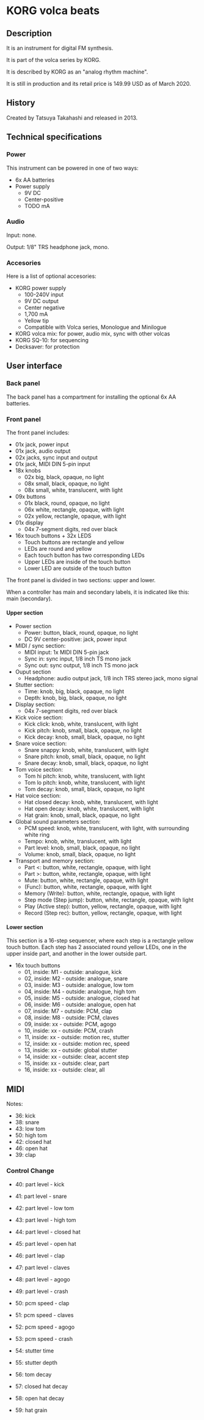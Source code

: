 # KORG volca beats

## Description

It is an instrument for digital FM synthesis.

It is part of the volca series by KORG.

It is described by KORG as an "analog rhythm machine".

It is still in production and its retail price is 149.99 USD as of March 2020.

## History

Created by Tatsuya Takahashi and released in 2013.

## Technical specifications

### Power

This instrument can be powered in one of two ways:

* 6x AA batteries
* Power supply
  * 9V DC
  * Center-positive
  * TODO mA

### Audio

Input: none.

Output: 1/8" TRS headphone jack, mono.

### Accesories

Here is a list of optional accesories:

* KORG power supply
  * 100-240V input
  * 9V DC output
  * Center negative
  * 1,700 mA
  * Yellow tip
  * Compatible with Volca series, Monologue and Minilogue
* KORG volca mix: for power, audio mix, sync with other volcas
* KORG SQ-10: for sequencing
* Decksaver: for protection

## User interface

### Back panel

The back panel has a compartment for installing the optional 6x AA batteries.

### Front panel

The front panel includes:

* 01x jack, power input
* 01x jack, audio output
* 02x jacks, sync input and output
* 01x jack, MIDI DIN 5-pin input
* 18x knobs
  * 02x big, black, opaque, no light
  * 08x small, black, opaque, no light
  * 08x small, white, translucent, with light
* 09x buttons
  * 01x black, round, opaque, no light
  * 06x white, rectangle, opaque, with light
  * 02x yellow, rectangle, opaque, with light
* 01x display
  * 04x 7-segment digits, red over black
* 16x touch buttons + 32x LEDS
  * Touch buttons are rectangle and yellow
  * LEDs are round and yellow
  * Each touch button has two corresponding LEDs
  * Upper LEDs are inside of the touch button
  * Lower LED are outside of the touch button

The front panel is divided in two sections: upper and lower.

When a controller has main and secondary labels, it is indicated like this: main (secondary).

#### Upper section

* Power section
  * Power: button, black, round, opaque, no light
  * DC 9V center-positive: jack, power input
* MIDI / sync section:
  * MIDI input: 1x MIDI DIN 5-pin jack
  * Sync in: sync input, 1/8 inch TS mono jack
  * Sync out: sync output, 1/8 inch TS mono jack
* Ouput section
  * Headphone: audio output jack, 1/8 inch TRS stereo jack, mono signal
* Stutter section:
  * Time: knob, big, black, opaque, no light
  * Depth: knob, big, black, opaque, no light
* Display section:
  * 04x 7-segment digits, red over black
* Kick voice section:
  * Kick click: knob, white, translucent, with light
  * Kick pitch: knob, small, black, opaque, no light
  * Kick decay: knob, small, black, opaque, no light
* Snare voice section:
  * Snare snappy: knob, white, translucent, with light
  * Snare pitch: knob, small, black, opaque, no light
  * Snare decay: knob, small, black, opaque, no light
* Tom voice section:
  * Tom hi pitch: knob, white, translucent, with light
  * Tom lo pitch: knob, white, translucent, with light
  * Tom decay: knob, small, black, opaque, no light
* Hat voice section:
  * Hat closed decay: knob, white, translucent, with light
  * Hat open decay: knob, white, translucent, with light
  * Hat grain: knob, small, black, opaque, no light
* Global sound parameters section:
  * PCM speed: knob, white, translucent, with light, with surrounding white ring
  * Tempo:  knob, white, translucent, with light
  * Part level: knob, small, black, opaque, no light
  * Volume: knob, small, black, opaque, no light
* Transport and memory section:
  * Part <: button, white, rectangle, opaque, with light
  * Part >: button, white, rectangle, opaque, with light
  * Mute: button, white, rectangle, opaque, with light
  * (Func): button, white, rectangle, opaque, with light
  * Memory (Write): button, white, rectangle, opaque, with light
  * Step mode (Step jump): button, white, rectangle, opaque, with light
  * Play (Active step): button, yellow, rectangle, opaque, with light
  * Record (Step rec): button, yellow, rectangle, opaque, with light


#### Lower section

This section is a 16-step sequencer, where each step is a rectangle yellow touch button. Each step has 2 associated round yellow LEDs, one in the upper inside part, and another in the lower outside part.

* 16x touch buttons
    * 01, inside: M1 - outside: analogue, kick
    * 02, inside: M2 - outside: analogue, snare
    * 03, inside: M3 - outside: analogue, low tom
    * 04, inside: M4 - outside: analogue, high tom
    * 05, inside: M5 - outside: analogue, closed hat
    * 06, inside: M6 - outside: analogue, open hat
    * 07, inside: M7 - outside: PCM, clap
    * 08, inside: M8 - outside: PCM, claves
    * 09, inside: xx - outside: PCM, agogo
    * 10, inside: xx - outside: PCM, crash
    * 11, inside: xx - outside: motion rec, stutter
    * 12, inside: xx - outside: motion rec, speed
    * 13, inside: xx - outside: global stutter
    * 14, inside: xx - outside: clear, accent step
    * 15, inside: xx - outside: clear, part
    * 16, inside: xx - outside: clear, all

## MIDI

Notes:

* 36: kick
* 38: snare
* 43: low tom
* 50: high tom
* 42: closed hat
* 46: open hat
* 39: clap

### Control Change

* 40: part level - kick
* 41: part level - snare
* 42: part level - low tom
* 43: part level - high tom
* 44: part level - closed hat
* 45: part level - open hat
* 46: part level - clap
* 47: part level - claves
* 48: part level - agogo
* 49: part level - crash

* 50: pcm speed - clap
* 51: pcm speed - claves
* 52: pcm speed - agogo
* 53: pcm speed - crash

* 54: stutter time
* 55: stutter depth
* 56: tom decay
* 57: closed hat decay
* 58: open hat decay
* 59: hat grain
